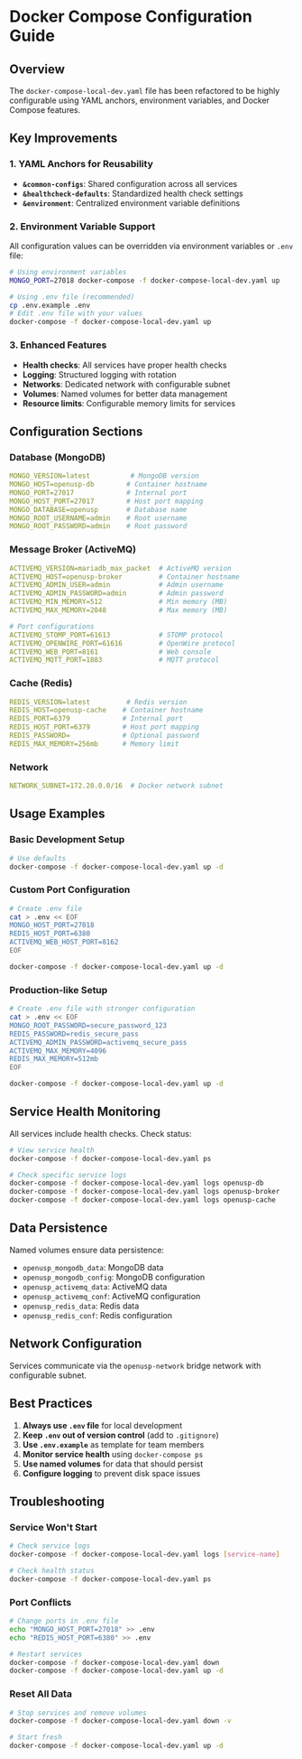 # Docker Compose Configuration Guide

## Overview

The `docker-compose-local-dev.yaml` file has been refactored to be highly configurable using YAML anchors, environment variables, and Docker Compose features.

## Key Improvements

### 1. YAML Anchors for Reusability
- **`&common-configs`**: Shared configuration across all services
- **`&healthcheck-defaults`**: Standardized health check settings
- **`&environment`**: Centralized environment variable definitions

### 2. Environment Variable Support
All configuration values can be overridden via environment variables or `.env` file:

```bash
# Using environment variables
MONGO_PORT=27018 docker-compose -f docker-compose-local-dev.yaml up

# Using .env file (recommended)
cp .env.example .env
# Edit .env file with your values
docker-compose -f docker-compose-local-dev.yaml up
```

### 3. Enhanced Features
- **Health checks**: All services have proper health checks
- **Logging**: Structured logging with rotation
- **Networks**: Dedicated network with configurable subnet
- **Volumes**: Named volumes for better data management
- **Resource limits**: Configurable memory limits for services

## Configuration Sections

### Database (MongoDB)
```yaml
MONGO_VERSION=latest          # MongoDB version
MONGO_HOST=openusp-db        # Container hostname
MONGO_PORT=27017             # Internal port
MONGO_HOST_PORT=27017        # Host port mapping
MONGO_DATABASE=openusp       # Database name
MONGO_ROOT_USERNAME=admin    # Root username
MONGO_ROOT_PASSWORD=admin    # Root password
```

### Message Broker (ActiveMQ)
```yaml
ACTIVEMQ_VERSION=mariadb_max_packet  # ActiveMQ version
ACTIVEMQ_HOST=openusp-broker         # Container hostname
ACTIVEMQ_ADMIN_USER=admin            # Admin username
ACTIVEMQ_ADMIN_PASSWORD=admin        # Admin password
ACTIVEMQ_MIN_MEMORY=512              # Min memory (MB)
ACTIVEMQ_MAX_MEMORY=2048             # Max memory (MB)

# Port configurations
ACTIVEMQ_STOMP_PORT=61613            # STOMP protocol
ACTIVEMQ_OPENWIRE_PORT=61616         # OpenWire protocol
ACTIVEMQ_WEB_PORT=8161               # Web console
ACTIVEMQ_MQTT_PORT=1883              # MQTT protocol
```

### Cache (Redis)
```yaml
REDIS_VERSION=latest         # Redis version
REDIS_HOST=openusp-cache    # Container hostname
REDIS_PORT=6379             # Internal port
REDIS_HOST_PORT=6379        # Host port mapping
REDIS_PASSWORD=             # Optional password
REDIS_MAX_MEMORY=256mb      # Memory limit
```

### Network
```yaml
NETWORK_SUBNET=172.20.0.0/16  # Docker network subnet
```

## Usage Examples

### Basic Development Setup
```bash
# Use defaults
docker-compose -f docker-compose-local-dev.yaml up -d
```

### Custom Port Configuration
```bash
# Create .env file
cat > .env << EOF
MONGO_HOST_PORT=27018
REDIS_HOST_PORT=6380
ACTIVEMQ_WEB_HOST_PORT=8162
EOF

docker-compose -f docker-compose-local-dev.yaml up -d
```

### Production-like Setup
```bash
# Create .env file with stronger configuration
cat > .env << EOF
MONGO_ROOT_PASSWORD=secure_password_123
REDIS_PASSWORD=redis_secure_pass
ACTIVEMQ_ADMIN_PASSWORD=activemq_secure_pass
ACTIVEMQ_MAX_MEMORY=4096
REDIS_MAX_MEMORY=512mb
EOF

docker-compose -f docker-compose-local-dev.yaml up -d
```

## Service Health Monitoring

All services include health checks. Check status:

```bash
# View service health
docker-compose -f docker-compose-local-dev.yaml ps

# Check specific service logs
docker-compose -f docker-compose-local-dev.yaml logs openusp-db
docker-compose -f docker-compose-local-dev.yaml logs openusp-broker
docker-compose -f docker-compose-local-dev.yaml logs openusp-cache
```

## Data Persistence

Named volumes ensure data persistence:
- `openusp_mongodb_data`: MongoDB data
- `openusp_mongodb_config`: MongoDB configuration
- `openusp_activemq_data`: ActiveMQ data
- `openusp_activemq_conf`: ActiveMQ configuration
- `openusp_redis_data`: Redis data
- `openusp_redis_conf`: Redis configuration

## Network Configuration

Services communicate via the `openusp-network` bridge network with configurable subnet.

## Best Practices

1. **Always use `.env` file** for local development
2. **Keep `.env` out of version control** (add to `.gitignore`)
3. **Use `.env.example`** as template for team members
4. **Monitor service health** using `docker-compose ps`
5. **Use named volumes** for data that should persist
6. **Configure logging** to prevent disk space issues

## Troubleshooting

### Service Won't Start
```bash
# Check service logs
docker-compose -f docker-compose-local-dev.yaml logs [service-name]

# Check health status
docker-compose -f docker-compose-local-dev.yaml ps
```

### Port Conflicts
```bash
# Change ports in .env file
echo "MONGO_HOST_PORT=27018" >> .env
echo "REDIS_HOST_PORT=6380" >> .env

# Restart services
docker-compose -f docker-compose-local-dev.yaml down
docker-compose -f docker-compose-local-dev.yaml up -d
```

### Reset All Data
```bash
# Stop services and remove volumes
docker-compose -f docker-compose-local-dev.yaml down -v

# Start fresh
docker-compose -f docker-compose-local-dev.yaml up -d
```